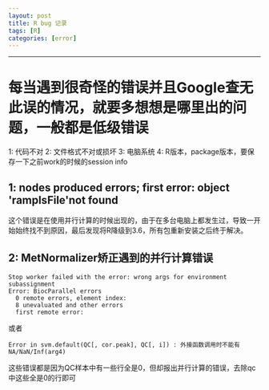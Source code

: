 ```yaml
---
layout: post
title: R bug 记录
tags: [R]
categories: [error]
---
```

------------------------------------------------------------------------

# 每当遇到很奇怪的错误并且Google查无此误的情况，就要多想想是哪里出的问题，一般都是低级错误
1: 代码不对 
2: 文件格式不对或损坏 
3: 电脑系统 
4: R版本，package版本，要保存一下之前work的时候的session info
## 1: nodes produced errors; first error: object 'rampIsFile'not found
这个错误是在使用并行计算的时候出现的，由于在多台电脑上都发生过，导致一开始始终找不到原因，最后发现将R降级到3.6，所有包重新安装之后终于解决。

## 2: MetNormalizer矫正遇到的并行计算错误
```
Stop worker failed with the error: wrong args for environment subassignment
Error: BiocParallel errors
  0 remote errors, element index: 
  8 unevaluated and other errors
  first remote error:
```
或者
```
Error in svm.default(QC[, cor.peak], QC[, i]) : 外接函数调用时不能有NA/NaN/Inf(arg4)
```
这些错误都是因为QC样本中有一些行全是0，但却报出并行计算的错误，去除qc中这些全是0的行即可
